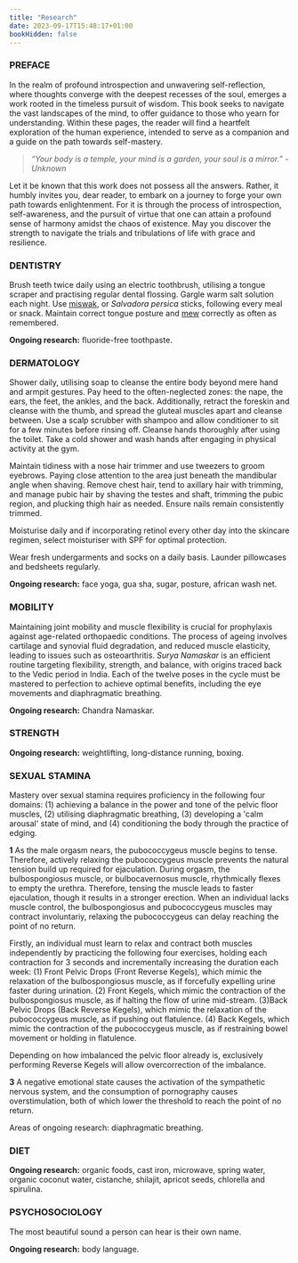 ```yaml
---
title: "Research"
date: 2023-09-17T15:48:17+01:00
bookHidden: false
---
```


### PREFACE

In the realm of profound introspection and unwavering self-reflection, where thoughts converge with the deepest recesses of the soul, emerges a work rooted in the timeless pursuit of wisdom. This book seeks to navigate the vast landscapes of the mind, to offer guidance to those who yearn for understanding. Within these pages, the reader will find a heartfelt exploration of the human experience, intended to serve as a companion and a guide on the path towards self-mastery.

> *“Your body is a temple, your mind is a garden, your soul is a mirror.” - Unknown*

Let it be known that this work does not possess all the answers. Rather, it humbly invites you, dear reader, to embark on a journey to forge your own path towards enlightenment. For it is through the process of introspection, self-awareness, and the pursuit of virtue that one can attain a profound sense of harmony amidst the chaos of existence. May you discover the strength to navigate the trials and tribulations of life with grace and resilience.

### DENTISTRY

Brush teeth twice daily using an electric toothbrush, utilising a tongue scraper and practising regular dental flossing. Gargle warm salt solution each night. Use [miswak](https://www.youtube.com/watch?v=3gyLDGaKUGs), or *Salvadora persica* sticks, following every meal or snack. Maintain correct tongue posture and [mew](https://www.youtube.com/watch?v=Hmf-pR7EryY) correctly as often as remembered.

**Ongoing research:** fluoride-free toothpaste.

### DERMATOLOGY

Shower daily, utilising soap to cleanse the entire body beyond mere hand and armpit gestures. Pay heed to the often-neglected zones: the nape, the ears, the feet, the ankles, and the back. Additionally, retract the foreskin and cleanse with the thumb, and spread the gluteal muscles apart and cleanse between. Use a scalp scrubber with shampoo and allow conditioner to sit for a few minutes before rinsing off. Cleanse hands thoroughly after using the toilet. Take a cold shower and wash hands after engaging in physical activity at the gym.

Maintain tidiness with a nose hair trimmer and use tweezers to groom eyebrows. Paying close attention to the area just beneath the mandibular angle when shaving. Remove chest hair, tend to axillary hair with trimming, and manage pubic hair by shaving the testes and shaft, trimming the pubic region, and plucking thigh hair as needed. Ensure nails remain consistently trimmed.

Moisturise daily and if incorporating retinol every other day into the skincare regimen, select moisturiser with SPF for optimal protection.

Wear fresh undergarments and socks on a daily basis. Launder pillowcases and bedsheets regularly.

**Ongoing research:** face yoga, gua sha, sugar, posture, african wash net.

### MOBILITY

Maintaining joint mobility and muscle flexibility is crucial for prophylaxis against age-related orthopaedic conditions. The process of ageing involves cartilage and synovial fluid degradation, and reduced muscle elasticity, leading to issues such as osteoarthritis. *Surya Namaskar* is an efficient routine targeting flexibility, strength, and balance, with origins traced back to the Vedic period in India. Each of the twelve poses in the cycle must be mastered to perfection to achieve optimal benefits, including the eye movements and diaphragmatic breathing.

**Ongoing research:** Chandra Namaskar.

### STRENGTH

**Ongoing research:** weightlifting, long-distance running, boxing.

### SEXUAL STAMINA

Mastery over sexual stamina requires proficiency in the following four domains: (1) achieving a balance in the power and tone of the pelvic floor muscles, (2) utilising diaphragmatic breathing, (3) developing a 'calm arousal' state of mind, and (4) conditioning the body through the practice of edging.

**1** As the male orgasm nears, the pubococcygeus muscle begins to tense. Therefore, actively relaxing the pubococcygeus muscle prevents the natural tension build up required for ejaculation. During orgasm, the bulbospongiosus muscle, or bulbocavernosus muscle, rhythmically flexes to empty the urethra. Therefore, tensing the muscle leads to faster ejaculation, though it results in a stronger erection. When an individual lacks muscle control, the bulbospongiosus and pubococcygeus muscles may contract involuntariy, relaxing the pubococcygeus can delay reaching the point of no return.

Firstly, an individual must learn to relax and contract both muscles independently by practicing the following four exercises, holding each contraction for 3 seconds and incrementally increasing the duration each week: (1) Front Pelvic Drops (Front Reverse Kegels), which mimic the relaxation of the bulbospongiosus muscle, as if forcefully expelling urine faster during urination.
(2) Front Kegels, which mimic the contraction of the bulbospongiosus muscle, as if halting the flow of urine mid-stream.
(3)Back Pelvic Drops (Back Reverse Kegels), which mimic the relaxation of the pubococcygeus muscle, as if pushing out flatulence.
(4) Back Kegels, which mimic the contraction of the pubococcygeus muscle, as if restraining bowel movement or holding in flatulence.

Depending on how imbalanced the pelvic floor already is, exclusively performing Reverse Kegels will allow overcorrection of the imbalance.

**3** A negative emotional state causes the activation of the sympathetic nervous system, and the consumption of pornography causes overstimulation, both of which lower the threshold to reach the point of no return.

Areas of ongoing research: diaphragmatic breathing.

### DIET

**Ongoing research:** organic foods, cast iron, microwave, spring water, organic coconut water, cistanche, shilajit, apricot seeds, chlorella and spirulina.

### PSYCHOSOCIOLOGY

The most beautiful sound a person can hear is their own name.

**Ongoing research:** body language.

